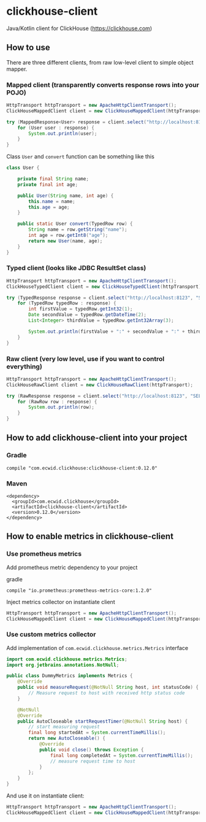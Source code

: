 # clickhouse-client

Java/Kotlin client for ClickHouse (https://clickhouse.com)

## How to use

There are three different clients, from raw low-level client to simple object mapper.

### Mapped client (transparently converts response rows into your POJO)
```java
HttpTransport httpTransport = new ApacheHttpClientTransport();
ClickHouseMappedClient client = new ClickHouseMappedClient(httpTransport);

try (MappedResponse<User> response = client.select("http://localhost:8123", "SELECT * FROM user", User::convert)) {
    for (User user : response) {
        System.out.println(user);
    }
}
```

Class `User` and `convert` function can be something like this
```java
class User {

    private final String name;
    private final int age;

    public User(String name, int age) {
        this.name = name;
        this.age = age;
    }

    public static User convert(TypedRow row) {
        String name = row.getString("name");
        int age = row.getInt8("age");
        return new User(name, age);
    }
}
```

### Typed client (looks like JDBC ResultSet class)
```java
HttpTransport httpTransport = new ApacheHttpClientTransport();
ClickHouseTypedClient client = new ClickHouseTypedClient(httpTransport);

try (TypedResponse response = client.select("http://localhost:8123", "SELECT * FROM table")) {
    for (TypedRow typedRow : response) {
        int firstValue = typedRow.getInt32(1);
        Date secondValue = typedRow.getDateTime(2);
        List<Integer> thirdValue = typedRow.getInt32Array(3);

        System.out.println(firstValue + ":" + secondValue + ":" + thirdValue);
    }
}
```

### Raw client (very low level, use if you want to control everything)

```java
HttpTransport httpTransport = new ApacheHttpClientTransport();
ClickHouseRawClient client = new ClickHouseRawClient(httpTransport);

try (RawResponse response = client.select("http://localhost:8123", "SELECT * FROM table")) {
    for (RawRow row : response) {
        System.out.println(row);
    }
}
```


## How to add clickhouse-client into your project
### Gradle
```
compile "com.ecwid.clickhouse:clickhouse-client:0.12.0"
```
### Maven
```
<dependency>
  <groupId>com.ecwid.clickhouse</groupId>
  <artifactId>clickhouse-client</artifactId>
  <version>0.12.0</version>
</dependency>
```

## How to enable metrics in clickhouse-client
### Use prometheus metrics

Add prometheus metric dependency to your project

gradle
```
compile "io.prometheus:prometheus-metrics-core:1.2.0"
```

Inject metrics collector on instantiate client
```java
HttpTransport httpTransport = new ApacheHttpClientTransport();
ClickHouseMappedClient client = new ClickHouseMappedClient(httpTransport, DefaultMetrics.INSTANCE.getPROMETHEUS());
```

### Use custom metrics collector
Add implementation of `com.ecwid.clickhouse.metrics.Metrics` interface
```java
import com.ecwid.clickhouse.metrics.Metrics;
import org.jetbrains.annotations.NotNull;

public class DummyMetrics implements Metrics {
    @Override
    public void measureRequest(@NotNull String host, int statusCode) {
        // Measure request to host with received http status code
    }

    @NotNull
    @Override
    public AutoCloseable startRequestTimer(@NotNull String host) {
        // start measuring request
        final long startedAt = System.currentTimeMillis();
        return new AutoCloseable() {
            @Override
            public void close() throws Exception {
                final long completedAt = System.currentTimeMillis();
                // measure request time to host
            }
        };
    }
}
```

And use it on instantiate client:
```java
HttpTransport httpTransport = new ApacheHttpClientTransport();
ClickHouseMappedClient client = new ClickHouseMappedClient(httpTransport, new DummyMetrics());
```
